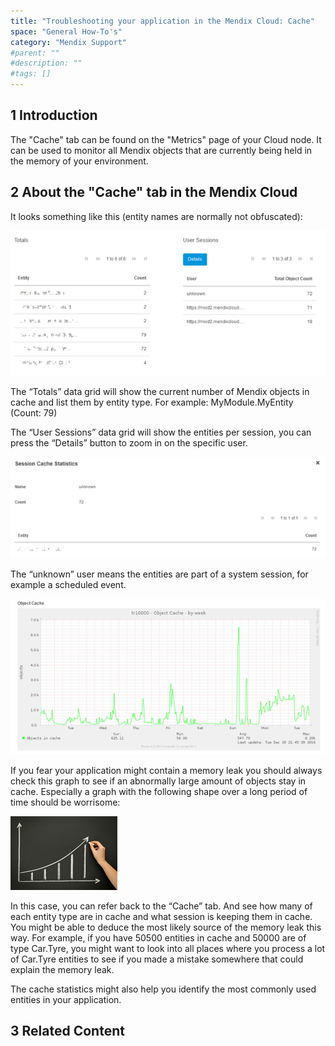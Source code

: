```yaml
---
title: "Troubleshooting your application in the Mendix Cloud: Cache"
space: "General How-To's"
category: "Mendix Support"
#parent: ""
#description: ""
#tags: []
---
```


## 1 Introduction

The "Cache" tab can be found on the "Metrics" page of your Cloud node. It can be used to monitor all Mendix objects that are currently being held in the memory of your environment.

## 2 About the "Cache" tab in the Mendix Cloud

It looks something like this (entity names are normally not obfuscated):

![](attachments/troubleshooting-mxcloud-cache/troubleshooting-mxcloud-cache-img1.png)

The “Totals” data grid will show the current number of Mendix objects in cache and list them by entity type. For example: MyModule.MyEntity (Count: 79)

The “User Sessions” data grid will show the entities per session, you can press the “Details” button to zoom in on the specific user.

![](attachments/troubleshooting-mxcloud-cache/troubleshooting-mxcloud-cache-img2.png)

The “unknown” user means the entities are part of a system session, for example a scheduled event.

![](attachments/troubleshooting-mxcloud-cache/troubleshooting-mxcloud-cache-img3.png)

If you fear your application might contain a memory leak you should always check this graph to see if an abnormally large amount of objects stay in cache. Especially a graph with the following shape over a long period of time should be worrisome:

![](attachments/troubleshooting-mxcloud-cache/troubleshooting-mxcloud-cache-img4.png)

In this case, you can refer back to the “Cache” tab. And see how many of each entity type are in cache and what session is keeping them in cache. You might be able to deduce the most likely source of the memory leak this way. For example, if you have 50500 entities in cache and 50000 are of type Car.Tyre, you might want to look into all places where you process a lot of Car.Tyre entities to see if you made a mistake somewhere that could explain the memory leak.

The cache statistics might also help you identify the most commonly used entities in your application.

## 3 Related Content
